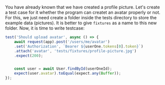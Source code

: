 You have already known that we have created a profile picture. 
Let's create a test case for it whether the program can createt an avatar properly or not. For this, we just need create a folder inside the tests directory to store the example data (pictures). It is better to give `fixtures` as a name to this new folder.
Now, it is time to write testcase:
```javascript
test('Should upload avatar', async () => {
    await request(app).post('/users/me/avatar')
    .set('Authorization', `Bearer ${userOne.tokens[0].token}`)
    .attach('avatar', 'tests/fixtures/profile-picture.jpg')
    .expect(200);


    const user = await User.findById(userOneId);
    expect(user.avatar).toEqual(expect.any(Buffer));
});
```